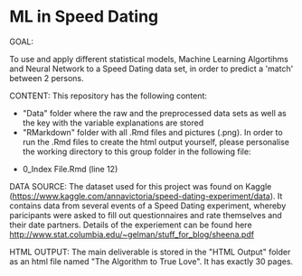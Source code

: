 # ML in Speed Dating

GOAL: 

To use and apply different statistical models, Machine Learning Algortihms and Neural Network to a Speed Dating data set, in order to predict a 'match' between 2 persons.

CONTENT:
This repository has the following content:

* "Data" folder where the raw and the preprocessed data sets as well as the key with the variable explanations are stored
* "RMarkdown" folder with all .Rmd files and pictures (.png). In order to run the .Rmd files to create the html output yourself, please personalise the working directory to this group folder in the following file:
- 0_Index File.Rmd (line 12)


DATA SOURCE:
The dataset used for this project was found on Kaggle (https://www.kaggle.com/annavictoria/speed-dating-experiment/data).
It contains data from several events of a Speed Dating experiment, whereby paricipants were asked to fill out questionnaires and rate themselves and their date partners.
Details of the experiement can be found here http://www.stat.columbia.edu/~gelman/stuff_for_blog/sheena.pdf

HTML OUTPUT:
The main deliverable is stored in the "HTML Output" folder as an html file named "The Algorithm to True Love". It has exactly 30 pages.
